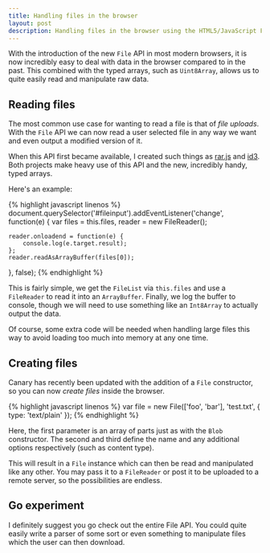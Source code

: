 ```yaml
---
title: Handling files in the browser
layout: post
description: Handling files in the browser using the HTML5/JavaScript File API constructors
---
```


With the introduction of the new `File` API in most modern browsers, it is now incredibly easy to deal with data in the browser compared to in the past. This combined with the typed arrays, such as `Uint8Array`, allows us to quite easily read and manipulate raw data.

## Reading files

The most common use case for wanting to read a file is that of *file uploads*. With the `File` API we can now read a user selected file in any way we want and even output a modified version of it.

When this API first became available, I created such things as [rar.js](http://github.com/43081j/rar.js) and [id3](http://github.com/43081j/id3). Both projects make heavy use of this API and the new, incredibly handy, typed arrays.

Here's an example:

{% highlight javascript linenos %}
document.querySelector('#fileinput').addEventListener('change', function(e) {
	var files = this.files,
		reader = new FileReader();

	reader.onloadend = function(e) {
		console.log(e.target.result);
	};
	reader.readAsArrayBuffer(files[0]);
}, false);
{% endhighlight %}

This is fairly simple, we get the `FileList` via `this.files` and use a `FileReader` to read it into an `ArrayBuffer`. Finally, we log the buffer to console, though we will need to use something like an `Int8Array` to actually output the data.

Of course, some extra code will be needed when handling large files this way to avoid loading too much into memory at any one time.

## Creating files

Canary has recently been updated with the addition of a `File` constructor, so you can now *create files* inside the browser.

{% highlight javascript linenos %}
var file = new File(['foo', 'bar'], 'test.txt', { type: 'text/plain' });
{% endhighlight %}

Here, the first parameter is an array of parts just as with the `Blob` constructor. The second and third define the name and any additional options respectively (such as content type).

This will result in a `File` instance which can then be read and manipulated like any other. You may pass it to a `FileReader` or post it to be uploaded to a remote server, so the possibilities are endless.

## Go experiment

I definitely suggest you go check out the entire File API. You could quite easily write a parser of some sort or even something to manipulate files which the user can then download.
